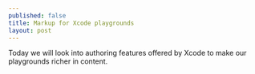```yaml
---
published: false
title: Markup for Xcode playgrounds
layout: post
---
```

Today we will look into authoring features offered by Xcode to make our playgrounds richer in content.